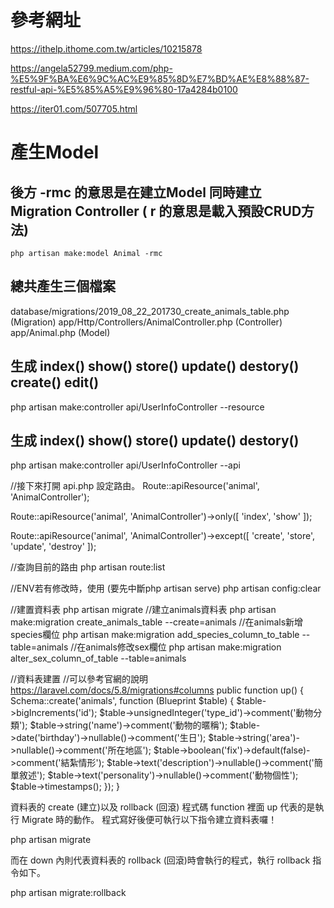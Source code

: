# 參考網址

https://ithelp.ithome.com.tw/articles/10215878

https://angela52799.medium.com/php-%E5%9F%BA%E6%9C%AC%E9%85%8D%E7%BD%AE%E8%88%87-restful-api-%E5%85%A5%E9%96%80-17a4284b0100

https://iter01.com/507705.html

# 產生Model
## 後方 -rmc 的意思是在建立Model 同時建立 Migration Controller ( r 的意思是載入預設CRUD方法)
```
php artisan make:model Animal -rmc
```
## 總共產生三個檔案
database/migrations/2019_08_22_201730_create_animals_table.php (Migration)
app/Http/Controllers/AnimalController.php (Controller)
app/Animal.php (Model)


## 生成 index() show() store() update() destory() create() edit()
php artisan make:controller api/UserInfoController --resource

## 生成 index() show() store() update() destory()
php artisan make:controller api/UserInfoController --api




//接下來打開 api.php 設定路由。
Route::apiResource('animal', 'AnimalController');

Route::apiResource('animal', 'AnimalController')->only([
    'index', 'show'
]);

Route::apiResource('animal', 'AnimalController')->except([
    'create', 'store', 'update', 'destroy'
]);

//查詢目前的路由
php artisan route:list


//ENV若有修改時，使用 (要先中斷php artisan serve)
php artisan config:clear

//建置資料表
php artisan migrate
//建立animals資料表
php artisan make:migration create_animals_table --create=animals
//在animals新增species欄位
php artisan make:migration add_species_column_to_table --table=animals
//在animals修改sex欄位
php artisan make:migration alter_sex_column_of_table --table=animals

//資料表建置
//可以參考官網的說明 https://laravel.com/docs/5.8/migrations#columns
public function up()
    {
        Schema::create('animals', function (Blueprint $table) {
            $table->bigIncrements('id');
            $table->unsignedInteger('type_id')->comment('動物分類');
            $table->string('name')->comment('動物的暱稱');
            $table->date('birthday')->nullable()->comment('生日');
            $table->string('area')->nullable()->comment('所在地區');
            $table->boolean('fix')->default(false)->comment('結紮情形');
            $table->text('description')->nullable()->comment('簡單敘述');
            $table->text('personality')->nullable()->comment('動物個性');
            $table->timestamps();
        });
    }


資料表的 create (建立)以及 rollback (回滾)
程式碼 function 裡面 up 代表的是執行 Migrate 時的動作。
程式寫好後便可執行以下指令建立資料表囉！

php artisan migrate

而在 down 內則代表資料表的 rollback (回滾)時會執行的程式，執行 rollback 指令如下。

php artisan migrate:rollback

    
